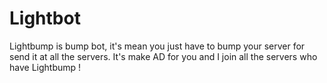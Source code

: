 # Lightbot
Lightbump is bump bot, it's mean you just have to bump your server for send it at all the servers. It's make AD for you and I join all the servers who have Lightbump !
